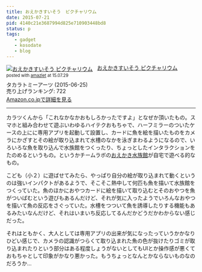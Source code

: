 ```yaml
---
title: おえかきすいそう　ピクチャリウム
date: 2015-07-21
pid: 4140c21e3687994d825e710903448bd8
status: p
tags:
   - gadget
   - kosodate
   - blog
---
```


<div class="amazlet-box" style="margin-bottom:0px;"><div class="amazlet-image" style="float:left;margin:0px 12px 1px 0px;"><a href="http://www.amazon.co.jp/exec/obidos/ASIN/B00T2DI46S/dotimpact-22/ref=nosim/" name="amazletlink" target="_blank"><img src="http://ecx.images-amazon.com/images/I/51%2Bb1EsWSZL._SL160_.jpg" alt="おえかきすいそう ピクチャリウム" style="border: none;" /></a></div><div class="amazlet-info" style="line-height:120%; margin-bottom: 10px"><div class="amazlet-name" style="margin-bottom:10px;line-height:120%"><a href="http://www.amazon.co.jp/exec/obidos/ASIN/B00T2DI46S/dotimpact-22/ref=nosim/" name="amazletlink" target="_blank">おえかきすいそう ピクチャリウム</a><div class="amazlet-powered-date" style="font-size:80%;margin-top:5px;line-height:120%">posted with <a href="http://www.amazlet.com/" title="amazlet" target="_blank">amazlet</a> at 15.07.29</div></div><div class="amazlet-detail">タカラトミーアーツ (2015-06-25)<br />売り上げランキング: 722<br /></div><div class="amazlet-sub-info" style="float: left;"><div class="amazlet-link" style="margin-top: 5px"><a href="http://www.amazon.co.jp/exec/obidos/ASIN/B00T2DI46S/dotimpact-22/ref=nosim/" name="amazletlink" target="_blank">Amazon.co.jpで詳細を見る</a></div></div></div><div class="amazlet-footer" style="clear: left"></div></div>

----

カラツくんから「これなかなかおもしろかったですよ」となぜか頂いたもの。スマホと組み合わせて遊ぶいわゆるハイテクおもちゃで、ハーフミラーのついたケースの上にに専用アプリを起動して設置し、カードに魚を絵を描いたものをカメラにかざすとその絵が取り込まれて水槽のなかを泳ぎまわるようになるので、いろいろな魚を取り込んで水族館をつくったり、ちょっとしたインタラクションをたのめるというもの。というかチームラボの[おえかき水族館][1]が自宅で遊べる的なもの。

こども（小２）に遊ばせてみたら、やっぱり自分の絵が取り込まれて動くというのは強いインパクトがあるようで、そこそこ熱中して何匹も魚を描いて水族館をつくっていた。魚のほかにおやつカードに絵を描いて取り込むとそのおやつを魚がついばむという遊びもあるんだけど、それが気に入ったようでいろんなおやつを描いて魚の反応をさぐっていた。水槽をつついて魚を誘導したりする機能もあるみたいなんだけど、それはいまいち反応してるんだかどうだかわからない感じだった。

それはともかく、大人としては専用アプリの出来が気になったっていうかかなりひどい感じで、カメラの認識がつらくて取り込まれた魚の色が抜けたりゴミが取り込まれたりという部分はある程度しょうがないとしてもUIとか操作感が悪くておもちゃとして印象がかなり悪かった。もうちょっとなんとかならないものなのだろうか…

[1]:	http://www.team-lab.com/sketchaquarium
